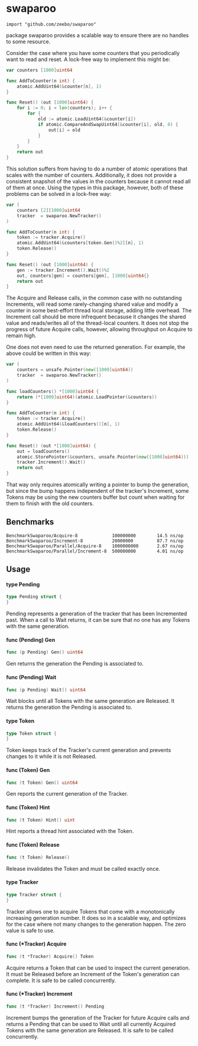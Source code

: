 # swaparoo

    import "github.com/zeebo/swaparoo"

package swaparoo provides a scalable way to ensure there are no handles to some
resource.

Consider the case where you have some counters that you periodically want to
read and reset. A lock-free way to implement this might be:

```go
var counters [1000]uint64

func AddToCounter(n int) {
	atomic.AddUint64(&counter[n], 1)
}

func Reset() (out [1000]uint64) {
	for i := 0; i < len(counters); i++ {
		for {
			old := atomic.LoadUint64(&counter[i])
			if atomic.CompareAndSwapUint64(&counter[i], old, 0) {
				out[i] = old
			}
		}
	}
	return out
}
```

This solution suffers from having to do a number of atomic operations that
scales with the number of counters. Additionally, it does not provide a
consistent snapshot of the values in the counters because it cannot read all of
them at once. Using the types in this package, however, both of these problems
can be solved in a lock-free way:

```go
var (
	counters [2][1000]uint64
	tracker  = swaparoo.NewTracker()
)

func AddToCounter(n int) {
	token := tracker.Acquire()
	atomic.AddUint64(&counters[token.Gen()%2][n], 1)
	token.Release()
}

func Reset() (out [1000]uint64) {
	gen := tracker.Increment().Wait()%2
	out, counters[gen] = counters[gen], [1000]uint64{}
	return out
}
```

The Acquire and Release calls, in the common case with no outstanding
Increments, will read some rarely-changing shared value and modify a counter in
some best-effort thread local storage, adding little overhead. The Increment
call should be more infrequent becasuse it changes the shared value and
reads/writes all of the thread-local counters. It does not stop the progress of
future Acquire calls, however, allowing throughput on Acquire to remain high.

One does not even need to use the returned generation. For example, the above
could be written in this way:

```go
var (
	counters = unsafe.Pointer(new([1000]uint64))
	tracker  = swaparoo.NewTracker()
)

func loadCounters() *[1000]uint64 {
	return (*[1000]uint64)(atomic.LoadPointer(&counters))
}

func AddToCounter(n int) {
	token := tracker.Acquire()
	atomic.AddUint64(&loadCounters()[n], 1)
	token.Release()
}

func Reset() (out *[1000]uint64) {
	out = loadCounters()
	atomic.StorePointer(&counters, unsafe.Pointer(new([1000]uint64)))
	tracker.Increment().Wait()
	return out
}
```

That way only requires atomically writing a pointer to bump the generation, but
since the bump happens independent of the tracker's Increment, some Tokens may
be using the new counters buffer but count when waiting for them to finish with
the old counters.

## Benchmarks

```
BenchmarkSwaparoo/Acquire-8             100000000        14.5 ns/op
BenchmarkSwaparoo/Increment-8           20000000         87.7 ns/op
BenchmarkSwaparoo/Parallel/Acquire-8    1000000000       2.67 ns/op
BenchmarkSwaparoo/Parallel/Increment-8  500000000        4.01 ns/op
```

## Usage

#### type Pending

```go
type Pending struct {
}
```

Pending represents a generation of the tracker that has been Incremented past.
When a call to Wait returns, it can be sure that no one has any Tokens with the
same generation.

#### func (Pending) Gen

```go
func (p Pending) Gen() uint64
```
Gen returns the generation the Pending is associated to.

#### func (Pending) Wait

```go
func (p Pending) Wait() uint64
```
Wait blocks until all Tokens with the same generation are Released. It returns
the generation the Pending is associated to.

#### type Token

```go
type Token struct {
}
```

Token keeps track of the Tracker's current generation and prevents changes to it
while it is not Released.

#### func (Token) Gen

```go
func (t Token) Gen() uint64
```
Gen reports the current generation of the Tracker.

#### func (Token) Hint

```go
func (t Token) Hint() uint
```
Hint reports a thread hint associated with the Token.

#### func (Token) Release

```go
func (t Token) Release()
```
Release invalidates the Token and must be called exactly once.

#### type Tracker

```go
type Tracker struct {
}
```

Tracker allows one to acquire Tokens that come with a monotonically increasing
generation number. It does so in a scalable way, and optimizes for the case
where not many changes to the generation happen. The zero value is safe to use.

#### func (*Tracker) Acquire

```go
func (t *Tracker) Acquire() Token
```
Acquire returns a Token that can be used to inspect the current generation. It
must be Released before an Increment of the Token's generation can complete. It
is safe to be called concurrently.

#### func (*Tracker) Increment

```go
func (t *Tracker) Increment() Pending
```
Increment bumps the generation of the Tracker for future Acquire calls and
returns a Pending that can be used to Wait until all currently Acquired Tokens
with the same generation are Released. It is safe to be called concurrently.
